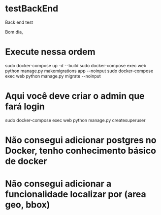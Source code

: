 # testBackEnd
Back end test

Bom dia, 

# Execute nessa ordem
sudo docker-compose up -d --build
sudo docker-compose exec web python manage.py makemigrations app --noinput
sudo docker-compose exec web python manage.py migrate --noinput

# Aqui você deve criar o admin que fará login
sudo docker-compose exec web python manage.py createsuperuser

# Não consegui adicionar postgres no Docker, tenho conhecimento básico de docker
# Não consegui adicionar a funcionalidade localizar por (area geo, bbox) 